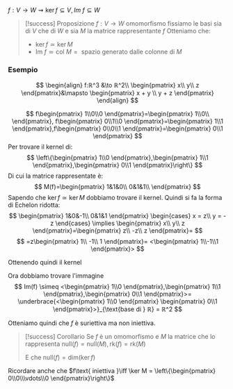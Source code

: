 $f:V\to W\rightsquigarrow \ker f \subseteq V,Im\ f\subseteq W$

> [!success] Proposizione
> $f:V\to W$ omomorfismo
> fissiamo le basi sia di $V$ che di $W$ e sia $M$ la matrice rappresentante $f$
> Otteniamo che:
> - $\ker f \simeq \ker M$
> - $\text{Im}\ f \simeq \text{col } M=\text{ spazio generato dalle colonne di }M$

### Esempio
$$
\begin{align}
	f:ℝ^3 &\to ℝ^2\\
	\begin{pmatrix}
	x\\ y\\ z
	\end{pmatrix}&\mapsto \begin{pmatrix}
	x + y \\ y + z
	\end{pmatrix}
\end{align}
$$

$$
f\begin{pmatrix}
	1\\0\\0
\end{pmatrix}=\begin{pmatrix}
	1\\0\\
\end{pmatrix}, f\begin{pmatrix}
	0\\1\\0
\end{pmatrix}=\begin{pmatrix}
	1\\1
\end{pmatrix},f\begin{pmatrix}
	0\\0\\1
\end{pmatrix}=\begin{pmatrix}
	0\\1
\end{pmatrix}
$$ Per trovare il kernel di:
$$
\left\{\begin{pmatrix}
	1\\0
\end{pmatrix},\begin{pmatrix}
	1\\1
\end{pmatrix},\begin{pmatrix}
	0\\1
\end{pmatrix}\right\}
$$
Di cui la matrice rappresentate è:
$$
M(f)=\begin{pmatrix}
	1&1&0\\
	0&1&1\\
\end{pmatrix}
$$
Sapendo che $\ker f \simeq \ker M$ dobbiamo trovare il kernel. Quindi si fa la forma di Echelon ridotta:
$$
\begin{pmatrix}
	1&0&-1\\
	0&1&1
\end{pmatrix} \begin{cases}
	x = z\\
	y = -z
\end{cases} \implies \begin{pmatrix}
	x\\
	y\\
	z
\end{pmatrix}=\begin{pmatrix}
	z\\
	-z\\
	z
\end{pmatrix}=
$$
$$
=z\begin{pmatrix}
	1\\
	-1\\
	1
\end{pmatrix}= <\begin{pmatrix}
	1\\-1\\1
\end{pmatrix}>
$$

Ottenendo quindi il kernel

Ora dobbiamo trovare l'immagine 
$$
Im(f) \simeq <\begin{pmatrix}
	1\\0
\end{pmatrix},\begin{pmatrix}
	1\\1
\end{pmatrix},\begin{pmatrix}
	0\\1
\end{pmatrix}>= \underbrace{<\begin{pmatrix}
	1\\0
\end{pmatrix}
\begin{pmatrix} 0\\1 \end{pmatrix}>}_{\text{base di } ℝ} = ℝ^2
$$

Otteniamo quindi che $f$ è suriettiva ma non iniettiva.

> [!success] Corollario
> Se $f$ è un omomorfismo e $M$ la matrice che lo rappresenta
> $\text{null}(f)=\text{null}(M), \text{rk}(f)=\text{rk}(M)$
> 
> E che $\text{null}(f)=\text{dim}(\ker f)$

Ricordare anche che $f\text{ iniettiva }\iff \ker M = \left\{\begin{pmatrix} 0\\0\\\vdots\\0 \end{pmatrix}\right\}$
